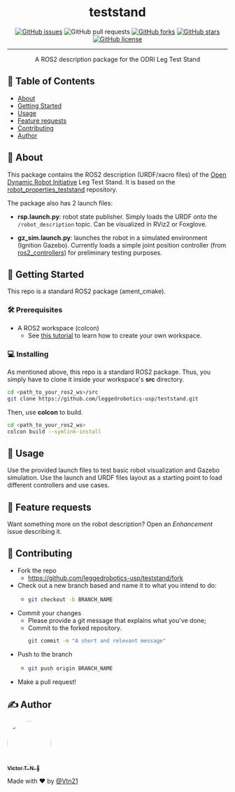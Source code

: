 <!-- <p align="center">
  <a href="" rel="noopener">
 <img width=200px height=200px src="https://i.imgur.com/6wj0hh6.jpg" alt="Project logo"></a>
</p> -->

<h1 align="center">teststand</h1>

<div align="center">

  [![GitHub issues](https://img.shields.io/github/issues/leggedrobotics-usp/teststand)](https://github.com/leggedrobotics-usp/teststand/issues)
  ![GitHub pull requests](https://img.shields.io/github/issues-pr/leggedrobotics-usp/teststand)
  [![GitHub forks](https://img.shields.io/github/forks/leggedrobotics-usp/teststand)](https://github.com/leggedrobotics-usp/teststand/network)
  [![GitHub stars](https://img.shields.io/github/stars/leggedrobotics-usp/teststand)](https://github.com/leggedrobotics-usp/teststand/stargazers)
  [![GitHub license](https://img.shields.io/github/license/leggedrobotics-usp/teststand)](https://github.com/leggedrobotics-usp/teststand/blob/main/LICENSE)

</div>

---

<p align="center"> A ROS2 description package for the ODRI Leg Test Stand
    <br>
</p>

## 📝 Table of Contents
- [About](#about)
- [Getting Started](#getting_started)
- [Usage](#usage)
- [Feature requests](#feature_requests)
- [Contributing](#contributing)
- [Author](#author)

## 🧐 About <a name = "about"></a>

This package contains the ROS2 description (URDF/xacro files) of the [Open Dynamic Robot Initiative](https://open-dynamic-robot-initiative.github.io/) Leg Test Stand. It is based on the [robot_properties_teststand](https://github.com/open-dynamic-robot-initiative/robot_properties_teststand) repository.

The package also has 2 launch files:

- **rsp.launch.py**: robot state publisher. Simply loads the URDF onto the ``/robot_description`` topic. Can be visualized in RViz2 or Foxglove.

- **gz_sim.launch.py**: launches the robot in a simulated environment (Ignition Gazebo). Currently loads a simple joint position controller (from [ros2_controllers](https://github.com/ros-controls/ros2_controllers)) for preliminary testing purposes.

## 🏁 Getting Started <a name = "getting_started"></a>
This repo is a standard ROS2 package (ament_cmake).

### 🛠 Prerequisites

- A ROS2 workspace (colcon)
    - See [this tutorial](https://docs.ros.org/en/rolling/Tutorials/Beginner-Client-Libraries/Creating-A-Workspace/Creating-A-Workspace.html) to learn how to create your own workspace.

### 💻 Installing

As mentioned above, this repo is a standard ROS2 package. Thus, you simply have to clone it inside your workspace's **src** directory.

```bash
cd <path_to_your_ros2_ws>/src
git clone https://github.com/leggedrobotics-usp/teststand.git
```

Then, use **colcon** to build.

```bash
cd <path_to_your_ros2_ws>
colcon build --symlink-install
```

## 🎈 Usage <a name="usage"></a>

Use the provided launch files to test basic robot visualization and Gazebo simulation. Use the launch and URDF files layout as a starting point to load different controllers and use cases.

## 🔋 Feature requests <a name="feature_requests"></a>

Want something more on the robot description? Open an *Enhancement* issue describing it.

## 🤝 Contributing <a name="contributing"></a>

- Fork the repo
  - <https://github.com/leggedrobotics-usp/teststand/fork>
- Check out a new branch based and name it to what you intend to do:
  - ````bash
    git checkout -b BRANCH_NAME
    ````
- Commit your changes
  - Please provide a git message that explains what you've done;
  - Commit to the forked repository.
    ````bash
    git commit -m "A short and relevant message"
    ````
- Push to the branch
  - ````bash
    git push origin BRANCH_NAME
    ````
- Make a pull request!

## ✍️ Author <a name = "author"></a>

<a href="https://github.com/Vtn21">
 <img style="border-radius: 50%;" src="https://avatars.githubusercontent.com/u/13922299?s=460&u=2e2554bb02cc92028e5cba651b04459afd3c84fd&v=4" width="100px;" alt=""/>
 <br />
 <sub><b>Victor T. N. 🤖</b></sub></a>

Made with ❤️ by [@Vtn21](https://github.com/Vtn21)

<!-- [![Gmail Badge](https://img.shields.io/badge/-victor.noppeney@usp.br-c14438?style=flat-square&logo=Gmail&logoColor=white&link=mailto:victor.noppeney@usp.br)](mailto:victor.noppeney@usp.br) -->

<!-- -  - Idea & Initial work -->

<!-- See also the list of [contributors](https://github.com/kylelobo/The-Documentation-Compendium/contributors) who participated in this project. -->